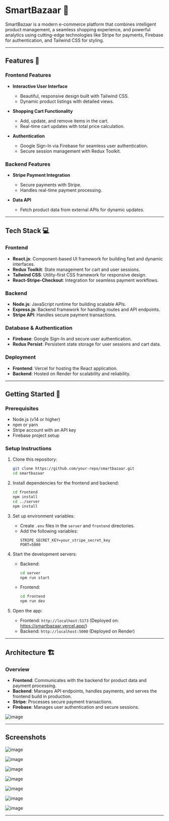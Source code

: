 # SmartBazaar 🛒

SmartBazaar is a modern e-commerce platform that combines intelligent product management, a seamless shopping experience, and powerful analytics using cutting-edge technologies like Stripe for payments, Firebase for authentication, and Tailwind CSS for styling.

---

## Features 🌟

### **Frontend Features**

- **Interactive User Interface**

  - Beautiful, responsive design built with Tailwind CSS.
  - Dynamic product listings with detailed views.
- **Shopping Cart Functionality**

  - Add, update, and remove items in the cart.
  - Real-time cart updates with total price calculation.
- **Authentication**

  - Google Sign-In via Firebase for seamless user authentication.
  - Secure session management with Redux Toolkit.

### **Backend Features**

- **Stripe Payment Integration**

  - Secure payments with Stripe.
  - Handles real-time payment processing.
- **Data API**

  - Fetch product data from external APIs for dynamic updates.

---

## Tech Stack 💻

### **Frontend**

- **React.js**: Component-based UI framework for building fast and dynamic interfaces.
- **Redux Toolkit**: State management for cart and user sessions.
- **Tailwind CSS**: Utility-first CSS framework for responsive design.
- **React-Stripe-Checkout**: Integration for seamless payment workflows.

### **Backend**

- **Node.js**: JavaScript runtime for building scalable APIs.
- **Express.js**: Backend framework for handling routes and API endpoints.
- **Stripe API**: Handles secure payment transactions.

### **Database & Authentication**

- **Firebase**: Google Sign-In and secure user authentication.
- **Redux Persist**: Persistent state storage for user sessions and cart data.

### **Deployment**

- **Frontend**: Vercel for hosting the React application.
- **Backend**: Hosted on Render for scalability and reliability.

---

## Getting Started 🚀

### **Prerequisites**

- Node.js (v14 or higher)
- npm or yarn
- Stripe account with an API key
- Firebase project setup

### **Setup Instructions**

1. Clone this repository:

   ```bash
   git clone https://github.com/your-repo/smartbazaar.git
   cd smartbazaar
   ```
2. Install dependencies for the frontend and backend:

   ```bash
   cd frontend
   npm install
   cd ../server
   npm install
   ```
3. Set up environment variables:

   - Create `.env` files in the `server` and `frontend` directories.
   - Add the following variables:
     ```env
     STRIPE_SECRET_KEY=your_stripe_secret_key
     PORT=5000
     ```
4. Start the development servers:

   - Backend:
     ```bash
     cd server
     npm run start
     ```
   - Frontend:
     ```bash
     cd frontend
     npm run dev
     ```
5. Open the app:

   - Frontend: `http://localhost:5173`
     (Deployed on: https://smartbazaar.vercel.app/)
   - Backend: `http://localhost:5000`
     (Deployed on Render)

---

## Architecture 🏗️

### Overview

- **Frontend**: Communicates with the backend for product data and payment processing.
- **Backend**: Manages API endpoints, handles payments, and serves the frontend build in production.
- **Stripe**: Processes secure payment transactions.
- **Firebase**: Manages user authentication and secure sessions.

![image](https://github.com/user-attachments/assets/14fc70a4-d851-4ce0-a4a6-7dcc7a37a394)

---
## Screenshots
![image](https://github.com/user-attachments/assets/370176f4-2d8a-44c4-b064-9c8032eaa6fb)

![image](https://github.com/user-attachments/assets/05677203-d4a0-49d6-a670-758e7fc33f30)

![image](https://github.com/user-attachments/assets/abafc511-678b-477d-bd6b-f21b152e268c)

![image](https://github.com/user-attachments/assets/77309c48-efc9-4fa2-9948-a8f43dc7aef4)

![image](https://github.com/user-attachments/assets/d54384e1-cc6e-4c1e-a470-ac5706132cde)

![image](https://github.com/user-attachments/assets/d890e740-12d4-4057-89ee-4cf7d437e92d)

![image](https://github.com/user-attachments/assets/ae16c231-af92-41f0-8f1b-63fb55a51e13)







---
